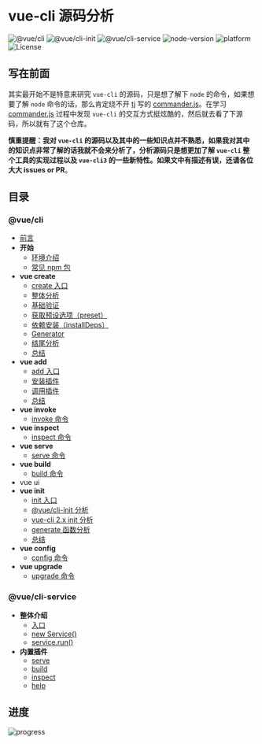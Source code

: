 # vue-cli 源码分析

![@vue/cli](https://img.shields.io/badge/@vue/cli-v3.1.3-42b983.svg) ![@vue/cli-init](https://img.shields.io/badge/@vue/cli--init-v3.1.1-42b983.svg) ![@vue/cli-service](https://img.shields.io/badge/@vue/cli--service-v3.1.4-42b983.svg) ![node-version](https://img.shields.io/badge/node-v8.11.4-brightgreen.svg) ![platform](https://img.shields.io/badge/platform-macOS%20%EF%A3%BF-000000.svg) ![License](https://img.shields.io/github/license/KuangPF/vue-cli-analysis.svg)

## 写在前面

其实最开始不是特意来研究 `vue-cli` 的源码，只是想了解下 `node` 的命令，如果想要了解 `node` 命令的话，那么肯定绕不开 [tj](https://github.com/tj) 写的 [commander.js](https://github.com/tj/commander.js)。在学习 [commander.js](https://github.com/tj/commander.js) 过程中发现 `vue-cli` 的交互方式挺炫酷的，然后就去看了下源码，所以就有了这个仓库。

**慎重提醒：我对 `vue-cli` 的源码以及其中的一些知识点并不熟悉，如果我对其中的知识点非常了解的话我就不会来分析了，分析源码只是想更加了解 `vue-cli` 整个工具的实现过程以及 `vue-cli3` 的一些新特性。如果文中有描述有误，还请各位大大 issues or PR**。

## 目录

### @vue/cli

* [前言](https://kuangpf.com/vue-cli-analysis/foreword/)
* **开始**
  * [环境介绍](https://kuangpf.com/vue-cli-analysis/start/env.html/)
  * [常见 npm 包](https://kuangpf.com/vue-cli-analysis/start/npm.html/)
* **vue create**
  * [create 入口](https://kuangpf.com/vue-cli-analysis/create/)
  * [整体分析](https://kuangpf.com/vue-cli-analysis/create/overall-analysis.html)
  * [基础验证](https://kuangpf.com/vue-cli-analysis/create/basic-verification.html)
  * [获取预设选项（preset）](https://kuangpf.com/vue-cli-analysis/create/get-preset.html)
  * [依赖安装（installDeps）](https://kuangpf.com/vue-cli-analysis/create/install-deps.html)
  * [Generator](https://kuangpf.com/vue-cli-analysis/create/create/generator.html#)
  * [结尾分析](https://kuangpf.com/vue-cli-analysis/create/end-part.html)
  * [总结](https://kuangpf.com/vue-cli-analysis/create/summary.html)
* **vue add**
  * [add 入口](https://kuangpf.com/vue-cli-analysis/add/)
  * [安装插件](https://kuangpf.com/vue-cli-analysis/add/plugin-install.html)
  * [调用插件](https://kuangpf.com/vue-cli-analysis/add/plugin-invoke.html)
  * [总结](https://kuangpf.com/vue-cli-analysis/add/summary.html)
* **vue invoke**
  * [invoke 命令](https://kuangpf.com/vue-cli-analysis/invoke/)
* **vue inspect**
  * [inspect 命令](https://kuangpf.com/vue-cli-analysis/inspect/)
* **vue serve**
  * [serve 命令](https://kuangpf.com/vue-cli-analysis/serve/)
* **vue build**
  * [build 命令](https://kuangpf.com/vue-cli-analysis/build/)
* vue ui
* **vue init**
  * [init 入口](https://kuangpf.com/vue-cli-analysis/init/)
  * [@vue/cli-init 分析](https://kuangpf.com/vue-cli-analysis/init/vue-cli-init-module.html)
  * [vue-cli 2.x init 分析](https://kuangpf.com/vue-cli-analysis/init/vue-cli-init-2.x.html)
  * [generate 函数分析](https://kuangpf.com/vue-cli-analysis/init/generate.html)
  * [总结](https://kuangpf.com/vue-cli-analysis/init/summary.html)
* **vue config**
  * [config 命令](https://kuangpf.com/vue-cli-analysis/config/)
* **vue upgrade**
  * [upgrade 命令](https://kuangpf.com/vue-cli-analysis/upgrade/)


### @vue/cli-service

* **整体介绍**
  * [入口](https://kuangpf.com/vue-cli-analysis/cli-service/entrance.html)
  * [new Service()](https://kuangpf.com/vue-cli-analysis/cli-service/new-service.html)
  * [service.run()](https://kuangpf.com/vue-cli-analysis/cli-service/service-run.html)
* **内置插件**
  * [serve](https://kuangpf.com/vue-cli-analysis/cli-service/serve.html)
  * [build](https://kuangpf.com/vue-cli-analysis/cli-service/build.html)
  * [inspect](https://kuangpf.com/vue-cli-analysis/cli-service/inspect.html)
  * [help](https://kuangpf.com/vue-cli-analysis/cli-service/help.html)
## 进度

![progress](http://progressed.io/bar/70?title=progress)
